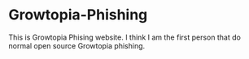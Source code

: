 # Growtopia-Phishing
This is Growtopia Phising website. I think I am the first person that do normal open source Growtopia phishing.
